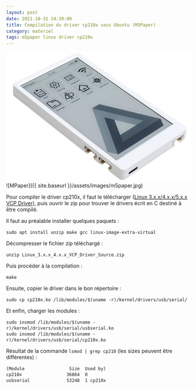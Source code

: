 ```yaml
---
layout: post
date: 2021-10-31 14:39:00
title: Compilation du driver cp210x sous Ubuntu (M5Paper)
category: materiel
tags: m5paper linux driver cp210x
---
```


![MPaper](https://raw.githubusercontent.com/brahimmachkouri/theblog/main/assets/images/m5paper.jpg)
![MPaper]({{ site.baseurl }}/assets/images/m5paper.jpg)

Pour compiler le driver cp210x, il faut le télécharger ([Linux 3.x.x/4.x.x/5.x.x VCP Driver](https://www.silabs.com/developers/usb-to-uart-bridge-vcp-drivers)), puis ouvrir le zip pour trouver le drivers écrit en C destiné à être compilé.

Il faut au préalable installer quelques paquets :
```
sudo apt install unzip make gcc linux-image-extra-virtual
```
Décompresser le fichier zip téléchargé :
```
unzip Linux_3.x.x_4.x.x_VCP_Driver_Source.zip
```
Puis procéder à la compilation :
```
make
```

Ensuite, copier le driver dans le bon répertoire :
```
sudo cp cp210x.ko /lib/modules/$(uname -r)/kernel/drivers/usb/serial/
```

Et enfin, charger les modules :
```
sudo insmod /lib/modules/$(uname -r)/kernel/drivers/usb/serial/usbserial.ko
sudo insmod /lib/modules/$(uname -r)/kernel/drivers/usb/serial/cp210x.ko
```

Résultat de la commande `lsmod | grep cp210` (les sizes peuvent être différentes) :
```
(Module                 Size  Used by)
cp210x                 36864  0
usbserial              53248  1 cp210x
```
